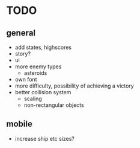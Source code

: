 # TODO
## general
* add states, highscores
* story?
* ui
* more enemy types
    * asteroids
* own font
* more difficulty, possibility of achieving a victory
* better collision system
    * scaling
    * non-rectangular objects

## mobile
* increase ship etc sizes?